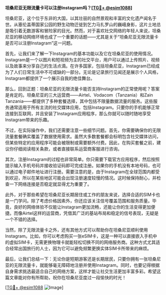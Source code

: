 **坦桑尼亚无限流量卡可以注册Instagram吗？[[TG💪+ @esim1088](https://t.me/s/esim1088)]**

坦桑尼亚，这个位于东非的大国，以其壮丽的自然景观和丰富的文化遗产闻名于世。从塞伦盖蒂国家公园的野生动物迁徙到乞力马扎罗山的巍峨身影，这片土地总是吸引着无数游客和冒险家的目光。然而，对于喜欢社交网络的年轻人来说，坦桑尼亚的移动网络环境也成了一个重要的话题——尤其是关于“坦桑尼亚无限流量卡是否可以注册Instagram”这一问题。

首先，让我们来了解一下Instagram的基本功能以及它在坦桑尼亚的使用情况。Instagram是一个以图片和短视频为主的社交平台，用户可以通过上传照片、视频以及故事来分享自己的生活点滴。在许多国家，包括坦桑尼亚，Instagram已经成为了人们日常生活中不可或缺的一部分。无论是记录旅行见闻还是展示个人风格，Instagram都提供了一个展示自我的绝佳舞台。

那么，回到正题：坦桑尼亚的无限流量卡能否支持Instagram的正常使用呢？答案是肯定的。坦桑尼亚的三大运营商——Airtel、Vodacom（Tanzania）和Zain Tanzania——都提供了多种套餐选择，其中包括不限量数据流量的服务。这些服务通常适用于所有主流的社交媒体应用，包括Instagram。只要你的手机能够正常连接到互联网，并且安装了Instagram应用程序，那么你就可以随时随地享受Instagram带来的乐趣。

不过，在实际操作中，我们还需要注意一些细节问题。首先，你需要确保你的无限流量套餐确实覆盖了数据使用需求。虽然大多数套餐都会标明包含社交媒体访问，但某些特定的应用程序可能会被限制或需要额外付费。因此，在购买套餐之前，建议你仔细阅读相关条款，或者直接联系运营商客服进行咨询。

其次，注册Instagram的过程也非常简单。你只需要下载官方应用程序，然后按照提示输入手机号码并接收验证码即可完成注册。如果你的手机没有本地号码，也可以通过电子邮件地址进行注册。需要注意的是，由于Instagram在全球范围内都受到欢迎，所以在某些地区可能会出现注册速度较慢的情况。这时候保持耐心，并检查一下网络连接是否稳定就显得尤为重要了。

此外，对于那些希望在坦桑尼亚长期居住或工作的朋友来说，选择合适的SIM卡也是一门学问。除了考虑价格因素外，你还应该关注信号覆盖范围和服务质量。毕竟，良好的网络体验不仅能让Instagram更加流畅，还能让你的生活变得更加便捷。而像Airtel这样的运营商，凭借其广泛的基站布局和稳定的信号表现，无疑是一个不错的选择。

当然，除了无限流量卡之外，还有其他方式可以帮助你在坦桑尼亚顺利使用Instagram。比如，你可以考虑购买一张eSIM卡，这是一种可以直接嵌入手机中的虚拟SIM卡，无需更换物理卡就能轻松切换不同的网络服务商。这种方式尤其适合经常出国旅行的人士，因为它可以避免频繁更换实体SIM卡所带来的麻烦。

最后，让我们总结一下：无论你是短期游客还是长期居民，只要你拥有一张坦桑尼亚的无限流量卡，就能够毫无障碍地注册并使用Instagram。同时，也要记得根据自身需求挑选最适合自己的网络方案，这样才能让社交生活更加丰富多彩。希望这篇文章能对你有所帮助，祝你在坦桑尼亚度过一段愉快的时光！

[[TG💪+ @esim1088](https://t.me/s/esim1088) ![Image](https://i.postimg.cc/4NQfJmqS/Snipaste-2025-05-13-00-14-12.png)]